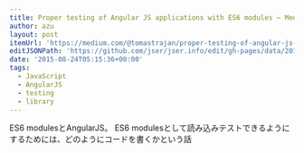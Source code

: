 ```yaml
---
title: Proper testing of Angular JS applications with ES6 modules — Medium
author: azu
layout: post
itemUrl: 'https://medium.com/@tomastrajan/proper-testing-of-angular-js-applications-with-es6-modules-8cf31113873f'
editJSONPath: 'https://github.com/jser/jser.info/edit/gh-pages/data/2015/08/index.json'
date: '2015-08-24T05:15:36+00:00'
tags:
  - JavaScript
  - AngularJS
  - testing
  - library
---
```

ES6 modulesとAngularJS。
ES6 modulesとして読み込みテストできるようにするためには、どのようにコードを書くかという話
